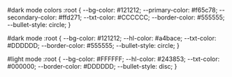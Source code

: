 #dark mode colors
:root {
    --bg-color: #121212;
    --primary-color: #f65c78;
    --secondary-color: #ffd271;
    --txt-color: #CCCCCC;
    --border-color: #555555;
    --bullet-style: circle;
}

#dark mode
:root {
    --bg-color:  #121212;
    --hl-color:  #a4bace;
    --txt-color: #DDDDDD;
    --border-color: #555555;
    --bullet-style: circle;
}

#light mode
:root {
    --bg-color:  #FFFFFF;
    --hl-color:  #243853;
    --txt-color: #000000;
    --border-color: #DDDDDD;
    --bullet-style: disc;
}
